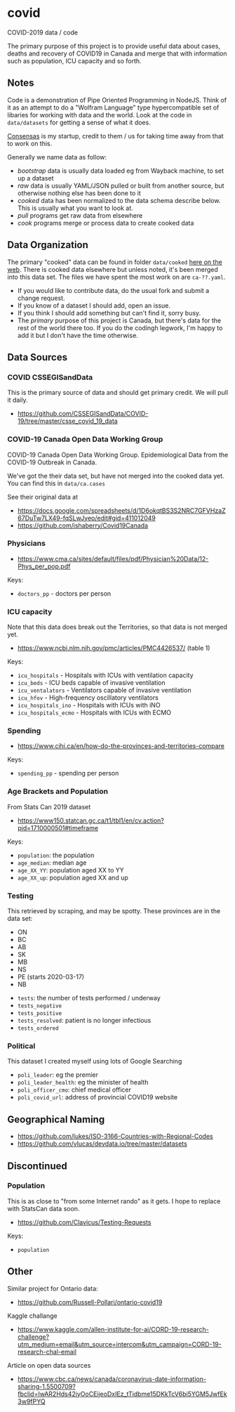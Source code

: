 # covid
COVID-2019 data / code

The primary purpose of this project is to provide useful
data about cases, deaths and recovery of COVID19 in Canada 
and merge that with information such as population,
ICU capacity and so forth.

## Notes

Code is a demonstration of Pipe Oriented Programming in NodeJS. 
Think of it as an attempt to do a "Wolfram Language" type
hypercompatible set of libaries for working with data and the world.
Look at the code in `data/datasets` for getting a sense of 
what it does.

[Consensas](https://www.consensas.com/) is my startup, credit to 
them / us for taking time away from that to work on this.

Generally we name data as follow:

* *bootstrap* data is usually data loaded eg from Wayback machine, to set up a dataset
* *raw* data is usually YAML/JSON pulled or built from another source,
  but otherwise nothing else has been done to it
* *cooked* data has been normalized to the data schema describe below.
  This is usually what you want to look at.
* *pull* programs get raw data from elsewhere
* *cook* programs merge or process data to create cooked data

## Data Organization

The primary "cooked" data can be found in folder `data/cooked`
[here on the web](https://github.com/consensas/covid/tree/master/data/cooked).
There is cooked data elsewhere but unless noted, 
it's been merged into this data set.
The files we have spent the most work on are `ca-??.yaml`.

* If you would like to contribute data, do the usual fork
  and submit a change request.
* If you know of a dataset I should add, open an issue.
* If you think I should add something but can't find it, sorry busy.
* The *primary* purpose of this project is Canada, but there's data
  for the rest of the world there too. If you do the codingh legwork,
  I'm happy to add it but I don't have the time otherwise.

## Data Sources

### COVID CSSEGISandData

This is the primary source of data and should get primary credit.
We will pull it daily. 

* https://github.com/CSSEGISandData/COVID-19/tree/master/csse_covid_19_data


### COVID-19 Canada Open Data Working Group

COVID-19 Canada Open Data Working Group. Epidemiological Data from the COVID-19 Outbreak in Canada.

We've got the their data set, but have not merged into the cooked data yet.
You can find this in `data/ca.cases`

See their original data at
* https://docs.google.com/spreadsheets/d/1D6okqtBS3S2NRC7GFVHzaZ67DuTw7LX49-fqSLwJyeo/edit#gid=411012049
* https://github.com/ishaberry/Covid19Canada


### Physicians 

* https://www.cma.ca/sites/default/files/pdf/Physician%20Data/12-Phys_per_pop.pdf

Keys:

* `doctors_pp` - doctors per person

### ICU capacity

Note that this data does break out the Territories, so that
data is not merged yet.

* https://www.ncbi.nlm.nih.gov/pmc/articles/PMC4426537/ (table 1)

Keys:

* `icu_hospitals` - Hospitals with ICUs with ventilation capacity
* `icu_beds` - ICU beds capable of invasive ventilation
* `icu_ventalators` - Ventilators capable of invasive ventilation
* `icu_hfov` - High-frequency oscillatory ventilators
* `icu_hospitals_ino` - Hospitals with ICUs with iNO
* `icu_hospitals_ecmo` - Hospitals with ICUs with ECMO

### Spending

* https://www.cihi.ca/en/how-do-the-provinces-and-territories-compare

Keys:

* `spending_pp` - spending per person

### Age Brackets and Population

From Stats Can 2019 dataset

* https://www150.statcan.gc.ca/t1/tbl1/en/cv.action?pid=1710000501#timeframe

Keys:

- `population`: the population
- `age_median`: median age
- `age_XX_YY`: population aged XX to YY
- `age_XX_up`: population aged XX and up

### Testing

This retrieved by scraping, and may be spotty.
These provinces are in the data set:

* ON
* BC
* AB
* SK
* MB
* NS
* PE (starts 2020-03-17)
* NB

- `tests`: the number of tests performed / underway
- `tests_negative`
- `tests_positive`
- `tests_resolved`: patient is no longer infectious
- `tests_ordered`

### Political

This dataset I created myself using lots of Google Searching

- `poli_leader`: eg the premier
- `poli_leader_health`: eg the minister of health
- `poli_officer_cmo`: chief medical officer
- `poli_covid_url`: address of provincial COVID19 website

## Geographical Naming

* https://github.com/lukes/ISO-3166-Countries-with-Regional-Codes
* https://github.com/vlucas/devdata.io/tree/master/datasets

## Discontinued

### Population

This is as close to "from some Internet rando" as it gets.
I hope to replace with StatsCan data soon.

* https://github.com/Clavicus/Testing-Requests

Keys:

* `population`

## Other

Similar project for Ontario data:
* https://github.com/Russell-Pollari/ontario-covid19

Kaggle challange
* https://www.kaggle.com/allen-institute-for-ai/CORD-19-research-challenge?utm_medium=email&utm_source=intercom&utm_campaign=CORD-19-research-chal-email

Article on open data sources
* https://www.cbc.ca/news/canada/coronavirus-date-information-sharing-1.5500709?fbclid=IwAR2Hds42iyOoCEijeoDxIEz_tTidbme15DKkTcV6bi5YGM5JwfEk3w9fPYQ
